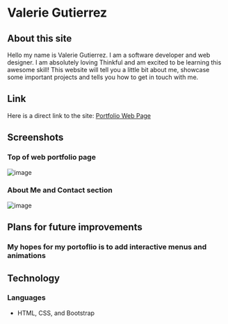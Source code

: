 # Valerie Gutierrez

## About this site
Hello my name is Valerie Gutierrez. I am a software developer and web designer. I am absolutely loving Thinkful and am excited to be learning this awesome skill! This website will tell you a little bit about me, showcase some important projects and tells you how to get in touch with me.
## Link
Here is a direct link to the site: [Portfolio Web Page](https://valerie-gtrz.github.io/portfolioWebPage/)
## Screenshots
### Top of web portfolio page
![image](https://64.media.tumblr.com/0370e8f1c411054a3dede65f796a4d64/36b1720916eb577f-28/s1280x1920/4683d0c46f754a7f162bda8ea09c358b2e19a250.png)
### About Me and Contact section
![image](https://64.media.tumblr.com/97cf3a850446538d71abd777b5901a73/6788aabfdb8870dd-b9/s1280x1920/fa3afc2c2a1209980e509a44d6bfa56239209ee7.png)
## Plans for future improvements
### My hopes for my portoflio is to add interactive menus and animations
## Technology
### Languages
- HTML, CSS, and Bootstrap


